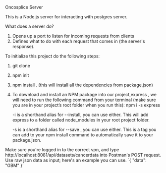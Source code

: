 Oncosplice Server

This is a Node.js server for interacting with postgres server. 

What does a server do?
1. Opens up a port to listen for incoming requests from clients
2. Defines what to do with each request that comes in (the server's response).


To initialize this project do the following steps:
1. git clone <project repo> 
2. npm init
3. npm install . (this will install all the dependencies from package.json)
4. To download and install an NPM package into our project,express , we will need to run the following command from your terminal (make sure you are in your project’s root folder when you run this):
   npm i -s express

   -i is a shorthand alias for --install, you can use either. This will add express to a folder called node_modules in your root project folder. 

   -s is a shorthand alias for --save , you can use either. This is a tag you can add to your npm install command to automatically save it to your package.json.

Make sure you're logged in to the correct vpn, and type http://localhost:8081/api/datasets/cancerdata into Postman's POST request. Use raw json data as input; here's an example you can use.
´{
    "data": "GBM"
}´

